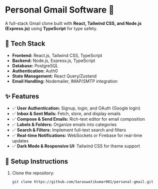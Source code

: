 # Personal Gmail Software 📩  

A full-stack Gmail clone built with **React, Tailwind CSS, and Node.js (Express.js)** using **TypeScript** for type safety.  

## 🚀 Tech Stack  
- **Frontend:** React.js, Tailwind CSS, TypeScript  
- **Backend:** Node.js, Express.js, TypeScript  
- **Database:** PostgreSQL  
- **Authentication:** Auth0 
- **State Management:** React Query/Zustand  
- **Email Handling:** Nodemailer, IMAP/SMTP integration  

## ✨ Features  
- ✅ **User Authentication:** Signup, login, and OAuth (Google login)  
- ✅ **Inbox & Sent Mails:** Fetch, store, and display emails  
- ✅ **Compose & Send Emails:** Rich-text editor for email composition  
- ✅ **Labels & Folders:** Organize emails into categories  
- ✅ **Search & Filters:** Implement full-text search and filters  
- ✅ **Real-time Notifications:** WebSockets or Firebase for real-time updates  
- ✅ **Dark Mode & Responsive UI:** Tailwind CSS for theme support  

## 📌 Setup Instructions  
1. Clone the repository:  
   ```sh
   git clone https://github.com/Saraswatikumar001/personal-gmail.git
